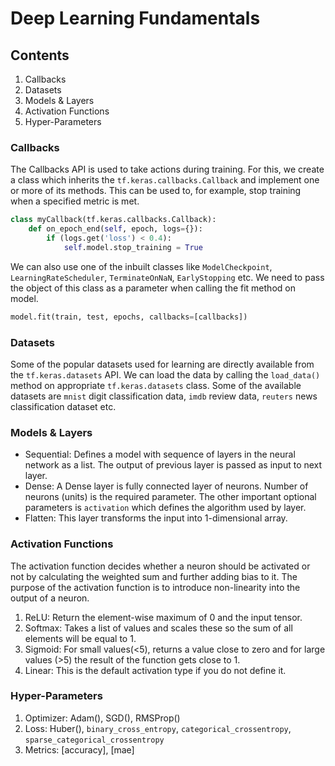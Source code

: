 # Deep Learning Fundamentals

## Contents

1. Callbacks
2. Datasets
3. Models & Layers
4. Activation Functions
5. Hyper-Parameters

### Callbacks

The Callbacks API is used to take actions during training. For this, we create a class which inherits the `tf.keras.callbacks.Callback` and implement one or more of its methods. This can be used to, for example, stop training when a specified metric is met.

```python
class myCallback(tf.keras.callbacks.Callback):
    def on_epoch_end(self, epoch, logs={}):
        if (logs.get('loss') < 0.4):
            self.model.stop_training = True
```
We can also use one of the inbuilt classes like `ModelCheckpoint`, `LearningRateScheduler`, `TerminateOnNaN`, `EarlyStopping` etc. We need to pass the object of this class as a parameter when calling the fit method on model. 
```python
model.fit(train, test, epochs, callbacks=[callbacks])
```

### Datasets

Some of the popular datasets used for learning are directly available from the `tf.keras.datasets` API. We can load the data by calling the `load_data()` method on appropriate `tf.keras.datasets` class. Some of the available datasets are `mnist` digit classification data, `imdb` review data, `reuters` news classification dataset etc.

### Models & Layers
- Sequential: Defines a model with sequence of layers in the neural network as a list. The output of previous layer is passed as input to next layer.
- Dense: A Dense layer is fully connected layer of neurons. Number of neurons (units) is the required parameter. The other important optional parameters is `activation` which defines the algorithm used by layer.
- Flatten: This layer transforms the input into 1-dimensional array.

### Activation Functions

The activation function decides whether a neuron should be activated or not by calculating the weighted sum and further adding bias to it. The purpose of the activation function is to introduce non-linearity into the output of a neuron.

1. ReLU: Return the element-wise maximum of 0 and the input tensor.
2. Softmax: Takes a list of values and scales these so the sum of all elements will be equal to 1.
3. Sigmoid: For small values(<5), returns a value close to zero and for large values (>5) the result of the function gets close to 1.
4. Linear: This is the default activation type if you do not define it.

### Hyper-Parameters

1. Optimizer: Adam(), SGD(), RMSProp()
2. Loss: Huber(), `binary_cross_entropy`, `categorical_crossentropy`, `sparse_categorical_crossentropy`
3. Metrics: [accuracy], [mae]

